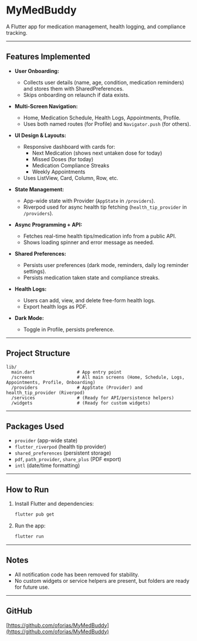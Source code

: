 # MyMedBuddy

A Flutter app for medication management, health logging, and compliance tracking.

---

## **Features Implemented**

- **User Onboarding:**  
  - Collects user details (name, age, condition, medication reminders) and stores them with SharedPreferences.
  - Skips onboarding on relaunch if data exists.

- **Multi-Screen Navigation:**  
  - Home, Medication Schedule, Health Logs, Appointments, Profile.
  - Uses both named routes (for Profile) and `Navigator.push` (for others).

- **UI Design & Layouts:**  
  - Responsive dashboard with cards for:  
    - Next Medication (shows next untaken dose for today)
    - Missed Doses (for today)
    - Medication Compliance Streaks
    - Weekly Appointments
  - Uses ListView, Card, Column, Row, etc.

- **State Management:**  
  - App-wide state with Provider (`AppState` in `/providers`).
  - Riverpod used for async health tip fetching (`health_tip_provider` in `/providers`).

- **Async Programming + API:**  
  - Fetches real-time health tips/medication info from a public API.
  - Shows loading spinner and error message as needed.

- **Shared Preferences:**  
  - Persists user preferences (dark mode, reminders, daily log reminder settings).
  - Persists medication taken state and compliance streaks.

- **Health Logs:**  
  - Users can add, view, and delete free-form health logs.
  - Export health logs as PDF.

- **Dark Mode:**  
  - Toggle in Profile, persists preference.

---

## **Project Structure**

```
lib/
  main.dart                # App entry point
  /screens                 # All main screens (Home, Schedule, Logs, Appointments, Profile, Onboarding)
  /providers               # AppState (Provider) and health_tip_provider (Riverpod)
  /services                # (Ready for API/persistence helpers)
  /widgets                 # (Ready for custom widgets)
```

---

## **Packages Used**

- `provider` (app-wide state)
- `flutter_riverpod` (health tip provider)
- `shared_preferences` (persistent storage)
- `pdf`, `path_provider`, `share_plus` (PDF export)
- `intl` (date/time formatting)

---

## **How to Run**

1. Install Flutter and dependencies:
   ```sh
   flutter pub get
   ```
2. Run the app:
   ```sh
   flutter run
   ```

---

## **Notes**

- All notification code has been removed for stability.
- No custom widgets or service helpers are present, but folders are ready for future use.


---

## **GitHub**

[https://github.com/oforias/MyMedBuddy](https://github.com/oforias/MyMedBuddy)
